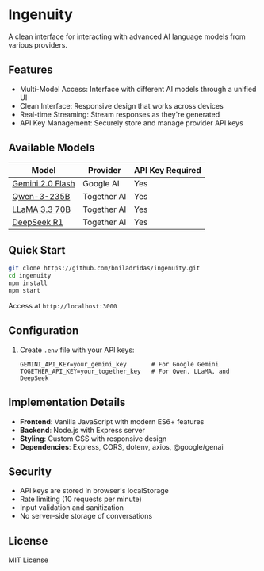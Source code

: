 # Ingenuity

A clean interface for interacting with advanced AI language models from various providers.

## Features

- Multi-Model Access: Interface with different AI models through a unified UI
- Clean Interface: Responsive design that works across devices
- Real-time Streaming: Stream responses as they're generated
- API Key Management: Securely store and manage provider API keys

## Available Models

| Model | Provider | API Key Required |
|-------|----------|-------------------|
| [Gemini 2.0 Flash](https://ai.google.dev/models/gemini) | Google AI | Yes |
| [Qwen-3-235B](https://huggingface.co/Qwen/Qwen-3-235B) | Together AI | Yes |
| [LLaMA 3.3 70B](https://ai.meta.com/blog/llama-3/) | Together AI | Yes |
| [DeepSeek R1](https://huggingface.co/deepseek-ai/DeepSeek-R1-Distill-Llama-70B) | Together AI | Yes |

## Quick Start

```bash
git clone https://github.com/bniladridas/ingenuity.git
cd ingenuity
npm install
npm start
```

Access at `http://localhost:3000`

## Configuration

1. Create `.env` file with your API keys:
   ```
   GEMINI_API_KEY=your_gemini_key       # For Google Gemini
   TOGETHER_API_KEY=your_together_key   # For Qwen, LLaMA, and DeepSeek
   ```

## Implementation Details

- **Frontend**: Vanilla JavaScript with modern ES6+ features
- **Backend**: Node.js with Express server
- **Styling**: Custom CSS with responsive design
- **Dependencies**: Express, CORS, dotenv, axios, @google/genai

## Security

- API keys are stored in browser's localStorage
- Rate limiting (10 requests per minute)
- Input validation and sanitization
- No server-side storage of conversations

## License

MIT License